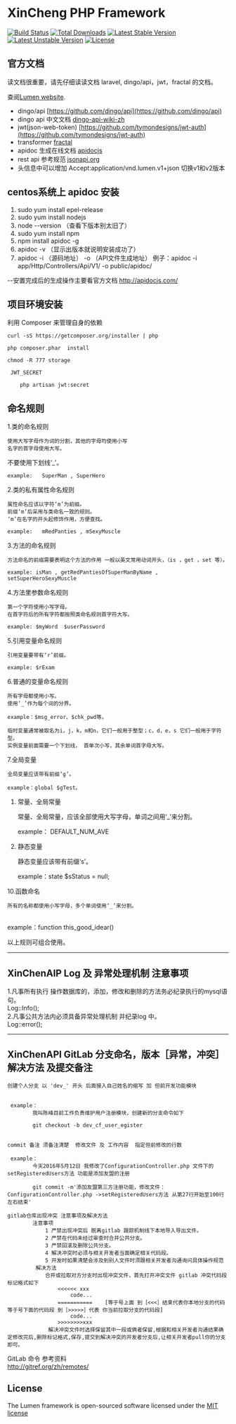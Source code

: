 # XinCheng PHP Framework

[![Build Status](https://travis-ci.org/laravel/lumen-framework.svg)](https://travis-ci.org/laravel/lumen-framework)
[![Total Downloads](https://poser.pugx.org/laravel/lumen-framework/d/total.svg)](https://packagist.org/packages/laravel/lumen-framework)
[![Latest Stable Version](https://poser.pugx.org/laravel/lumen-framework/v/stable.svg)](https://packagist.org/packages/laravel/lumen-framework)
[![Latest Unstable Version](https://poser.pugx.org/laravel/lumen-framework/v/unstable.svg)](https://packagist.org/packages/laravel/lumen-framework)
[![License](https://poser.pugx.org/laravel/lumen-framework/license.svg)](https://packagist.org/packages/laravel/lumen-framework)

  
## 官方文档


读文档很重要，请先仔细读读文档 laravel, dingo/api，jwt，fractal 的文档。

查阅[Lumen website](http://lumen.laravel.com/docs).



- dingo/api [https://github.com/dingo/api](https://github.com/dingo/api)
- dingo api 中文文档 [dingo-api-wiki-zh](https://github.com/liyu001989/dingo-api-wiki-zh)
- jwt(json-web-token) [https://github.com/tymondesigns/jwt-auth](https://github.com/tymondesigns/jwt-auth)
- transformer [fractal](http://fractal.thephpleague.com/)
- apidoc 生成在线文档 [apidocjs](http://apidocjs.com/)
- rest api 参考规范 [jsonapi.org](http://jsonapi.org/format/)
- 头信息中可以增加 Accept:application/vnd.lumen.v1+json 切换v1和v2版本
##  centos系统上 apidoc 安装
1.  sudo yum install epel-release
2.  sudo yum install nodejs
3.  node --version      （查看下版本别太旧了）
4.  sudo yum install npm 
5.  npm install apidoc -g
6.  apidoc -v           （显示出版本就说明安装成功了）
7.  apidoc -i （源码地址） -o （API文件生成地址）      例子：apidoc -i app/Http/Controllers/Api/V1/  -o public/apidoc/

--安置完成后的生成操作主要看官方文档 http://apidocjs.com/



## 项目环境安装

利用 Composer 来管理自身的依赖
    
    curl -sS https://getcomposer.org/installer | php
    
    php composer.phar  install
    
    chmod -R 777 storage

     JWT_SECRET
     
        php artisan jwt:secret

## 命名规则
<p>1.类的命名规则</p>

<pre><code>使用大写字母作为词的分割，其他的字母均使用小写
名字的首字母使用大写。
</code></pre>

<p>不要使用下划线‘_’。</p>

<pre><code>example:   SuperMan , SuperHero
</code></pre>

<p>2.类的私有属性命名规则</p>

<pre><code>属性命名应该以字符‘m’为前缀。
前缀‘m’后采用与类命名一致的规则。
‘m’在名字的开头起修饰作用，方便查找。

example:   mRedPanties , mSexyMuscle
</code></pre>

<p>3.方法的命名规则</p>

<pre><code>方法命名的前缀需要表明这个方法的作用 一般以英文常用动词开头，（is ，get ，set 等）。

example: isMan , getRedPantiesOfSuperManByName , setSuperHeroSexyMuscle 
</code></pre>

<p>4.方法里参数命名规则   </p>

<pre><code>第一个字符使用小写字母。
在首字符后的所有字符都按照类命名规则首字符大写。

example: $myWord  $userPassword
</code></pre>

<p>5.引用变量命名规则</p>

<pre><code>引用变量要带有‘r’前缀。

example: $rExam 
</code></pre>

<p>6.普通的变量命名规则</p>

<pre><code>所有字母都使用小写。
使用‘_’作为每个词的分界。

example：$msg_error、$chk_pwd等。

临时变量通常被取名为i，j，k，m和n，它们一般用于整型；c，d，e，s 它们一般用于字符型。
实例变量前面需要一个下划线， 首单次小写，其余单词首字母大写。
</code></pre>

<p>7.全局变量</p>

<pre><code>全局变量应该带有前缀‘g’。

example：global $gTest。
</code></pre>

<ol>
<li><p>常量、全局常量</p>

<p>常量、全局常量，应该全部使用大写字母，单词之间用‘_’来分割。</p>

<p>example： DEFAULT_NUM_AVE</p></li>
<li><p>静态变量</p>

<p>静态变量应该带有前缀‘s’。</p>

<p>example：state $sStatus = null;</p></li>
</ol>

<p>10.函数命名</p>

<pre><code>所有的名称都使用小写字母，多个单词使用‘_’来分割。
</code></pre>

<p>&nbsp;&nbsp;&nbsp; <br>
   example：function this_good_idear()</p>

<p>以上规则可组合使用。</p>

<hr>



<h2 id="chengeapi-log-及-异常处理机制-注意事项"> XinChenAIP Log 及 异常处理机制 注意事项 </h2>

<p>1.凡事所有执行 操作数据库的，添加，修改和删除的方法务必纪录执行的mysql语句。 <br>
    Log::Info(); <br>
2.凡事公共方法内必须具备异常处理机制 并纪录log 中。 <br>
    Log::error();</p>

<hr>



<h2 id="chengeapi-gitlab-分支命名版本异常冲突解决方法-及提交备注"> XinChenAPI GitLab 分支命名，版本［异常，冲突］解决方法 及提交备注</h2>

<pre><code>创建个人分支 以 'dev_' 开头 后面接入自己姓名的缩写 加 但前开发功能模块 


 example：
        我叫陈峰目前工作负责维护用户注册模块，创建新的分支命令如下

        git checkout -b dev_cf_user_egister


commit 备注 须备注清楚  修改文件 及 工作内容  指定但前修改的行数

 example：
        今天2016年5月12日 我修改了ConfigurationController.php 文件下的 setRegisteredUsers方法 功能是添加友盟的注册

        git commit -m'添加友盟第三方注册功能，修改文件：ConfigurationController.php -&gt;setRegisteredUsers方法 从第27行开始至100行左右结束'

gitlab仓库出现冲突 注意事项及解决方法
        注意事项 
            1 严禁出现冲突后 脱离gitlab 跟踪机制线下本地导入导出文件。
            2 严禁在代码未经过审查时合并公共分支。
            3 严禁回滚及删除公共分支。
            4 解决冲突时必须与相关开发者当面确定相关代码段。
            5 开发时如果清楚会涉及到别人文件时须跟相关开发者沟通询问具体操作规范
         解决方法
            合并或拉取对方分支时出现冲突文件，首先打开冲突文件 gitlab 冲突代码段标记格式如下
                &lt;&lt;&lt;&lt;&lt;&lt; xxx
                    code...
                ===========    [等于号上面 到［&lt;&lt;&lt;］结束代表你本地分支的代码 等于号下面的代码段 到［&gt;&gt;&gt;&gt;&gt;］代表 你当前拉取分支的代码段]
                    code...
                &gt;&gt;&gt;&gt;&gt;&gt;&gt;&gt;xxx
             解决冲突文件时选择保留其中一段或俩者保留,根据和相关开发者沟通结果确定修改完后,删除标记格式,保存,提交到解决冲突的开发者分支后,让相关开发者pull你的分支即可。 
</code></pre>

<p>GitLab 命令 参考资料 <br>
        <a href="http://gitref.org/zh/remotes/">http://gitref.org/zh/remotes/</a></p>

## License

The Lumen framework is open-sourced software licensed under the [MIT license](http://opensource.org/licenses/MIT)
